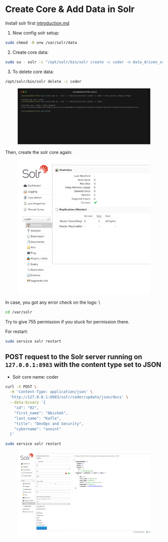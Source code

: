 # Create Core & Add Data in Solr

Install solr first [introduction.md](introduction.md "mention")

1. Now config solr setup:

```bash
sudo chmod -R u+w /var/solr/data
```

2. Create core data:&#x20;

```bash
sudo su - solr -c "/opt/solr/bin/solr create -c coder -n data_driven_schema_configs" 
```

3. To delete core data:&#x20;

```bash
/opt/solr/bin/solr delete -c coder
```

<figure><img src="../../.gitbook/assets/image (103).png" alt=""><figcaption></figcaption></figure>

Then,  create the solr core again:&#x20;

<figure><img src="../../.gitbook/assets/image (105).png" alt=""><figcaption></figcaption></figure>

In case, you got any error check on the logs: \


```bash
cd /var/solr
```

Try to give 755 permission if you stuck for permission there.

For restart:&#x20;

```bash
sudo service solr restart
```

## POST request to the Solr server running on `127.0.0.1:8983` with the content type set to JSON

* Solr core name: coder

```bash
curl -X POST \
  -H 'Content-Type: application/json' \
  'http://127.0.0.1:8983/solr/coder/update/json/docs' \
  --data-binary '{
    "id": "02",
    "first_name": "Abishek",
    "last_name": "Kafle",
    "title": "DevOps and Security",
    "cybername": "anoint"
  }'

```

```bash
sudo service solr restart
```

<figure><img src="../../.gitbook/assets/image (106).png" alt=""><figcaption></figcaption></figure>
